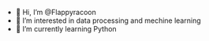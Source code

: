 - 👋 Hi, I’m @Flappyracoon
- 👀 I’m interested in data processing and mechine learning
- 🌱 I’m currently learning Python
<!---
- 💞️ I’m looking to collaborate on ...
- 📫 How to reach me ...

Flappyracoon/Flappyracoon is a ✨ special ✨ repository because its `README.md` (this file) appears on your GitHub profile.
You can click the Preview link to take a look at your changes.
--->
